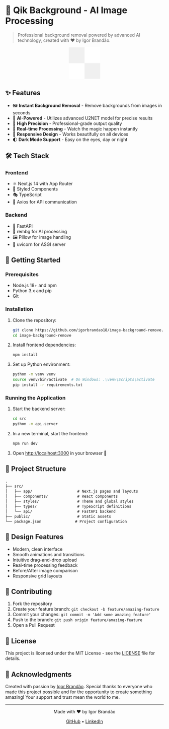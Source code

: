 # 🎨 Qik Background - AI Image Processing

> Professional background removal powered by advanced AI technology, created with ❤️ by Igor Brandão.

<div align="center">
  <img src="public/grid.svg" alt="Grid Pattern" width="100" />
</div>

## ✨ Features

- 🖼️ **Instant Background Removal** - Remove backgrounds from images in seconds
- 🤖 **AI-Powered** - Utilizes advanced U2NET model for precise results
- 🎯 **High Precision** - Professional-grade output quality
- 🚀 **Real-time Processing** - Watch the magic happen instantly
- 📱 **Responsive Design** - Works beautifully on all devices
- 🌓 **Dark Mode Support** - Easy on the eyes, day or night

## 🛠️ Tech Stack

### Frontend
- ⚛️ Next.js 14 with App Router
- 💅 Styled Components
- 🎭 TypeScript
- 📡 Axios for API communication

### Backend
- 🐍 FastAPI
- 🤖 rembg for AI processing
- 🖼️ Pillow for image handling
- 🚀 uvicorn for ASGI server

## 🚀 Getting Started

### Prerequisites

- Node.js 18+ and npm
- Python 3.x and pip
- Git

### Installation

1. Clone the repository:
   ```bash
   git clone https://github.com/igorbrandao18/image-background-remove.git
   cd image-background-remove
   ```

2. Install frontend dependencies:
   ```bash
   npm install
   ```

3. Set up Python environment:
   ```bash
   python -m venv venv
   source venv/bin/activate  # On Windows: .\venv\Scripts\activate
   pip install -r requirements.txt
   ```

### Running the Application

1. Start the backend server:
   ```bash
   cd src
   python -m api.server
   ```

2. In a new terminal, start the frontend:
   ```bash
   npm run dev
   ```

3. Open [http://localhost:3000](http://localhost:3000) in your browser 🎉

## 🎯 Project Structure

```
.
├── src/
│   ├── app/                    # Next.js pages and layouts
│   ├── components/             # React components
│   ├── styles/                 # Theme and global styles
│   ├── types/                  # TypeScript definitions
│   └── api/                    # FastAPI backend
├── public/                     # Static assets
└── package.json               # Project configuration
```

## 🎨 Design Features

- Modern, clean interface
- Smooth animations and transitions
- Intuitive drag-and-drop upload
- Real-time processing feedback
- Before/After image comparison
- Responsive grid layouts

## 🤝 Contributing

1. Fork the repository
2. Create your feature branch: `git checkout -b feature/amazing-feature`
3. Commit your changes: `git commit -m 'Add some amazing feature'`
4. Push to the branch: `git push origin feature/amazing-feature`
5. Open a Pull Request

## 📝 License

This project is licensed under the MIT License - see the [LICENSE](LICENSE) file for details.

## 🙏 Acknowledgments

Created with passion by [Igor Brandão](https://github.com/igorbrandao18). Special thanks to everyone who made this project possible and for the opportunity to create something amazing! Your support and trust mean the world to me.

---

<div align="center">
  Made with ❤️ by Igor Brandão
  
  [GitHub](https://github.com/igorbrandao18) • [LinkedIn](https://www.linkedin.com/in/igorbrandaodeveloper/)
</div>
